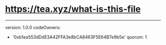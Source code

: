 # https://tea.xyz/what-is-this-file
---
version: 1.0.0
codeOwners:
  - '0xb1ea553dDdE3A42FFA3e8bCA8463F5E64B7e9b5e'
quorum: 1
